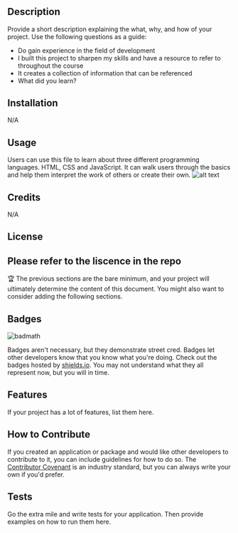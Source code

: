 # <Prework study guide>

## Description

Provide a short description explaining the what, why, and how of your project. Use the following questions as a guide:

- Do gain experience in the field of development
- I built this project to sharpen my skills and have a resource to refer to throughout the course
- It creates a collection of information that can be referenced
- What did you learn?




## Installation

N/A
## Usage

Users can use this file to learn about three different programming languages. HTML, CSS and JavaScript. It can walk users through the basics and help them interpret 
the work of others or create their own.
![alt text](assets/images/screenshot.png)

## Credits

N/A

## License

Please refer to the liscence in the repo
---

🏆 The previous sections are the bare minimum, and your project will ultimately determine the content of this document. You might also want to consider adding the following sections.

## Badges

![badmath](https://img.shields.io/github/languages/top/nielsenjared/badmath)

Badges aren't necessary, but they demonstrate street cred. Badges let other developers know that you know what you're doing. Check out the badges hosted by [shields.io](https://shields.io/). You may not understand what they all represent now, but you will in time.

## Features

If your project has a lot of features, list them here.

## How to Contribute

If you created an application or package and would like other developers to contribute to it, you can include guidelines for how to do so. The [Contributor Covenant](https://www.contributor-covenant.org/) is an industry standard, but you can always write your own if you'd prefer.

## Tests

Go the extra mile and write tests for your application. Then provide examples on how to run them here.
